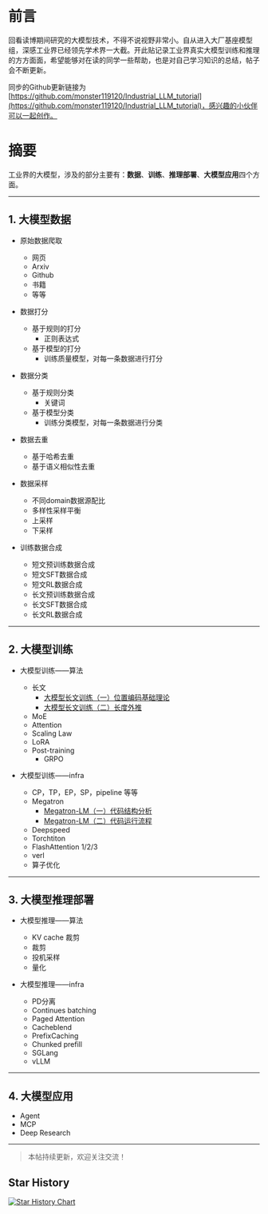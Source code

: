 # 前言

回看读博期间研究的大模型技术，不得不说视野非常小。自从进入大厂基座模型组，深感工业界已经领先学术界一大截。开此贴记录工业界真实大模型训练和推理的方方面面，希望能够对在读的同学一些帮助，也是对自己学习知识的总结，帖子会不断更新。

同步的Github更新链接为 [https://github.com/monster119120/Industrial_LLM_tutorial](https://github.com/monster119120/Industrial_LLM_tutorial)，感兴趣的小伙伴可以一起创作。

# 摘要

工业界的大模型，涉及的部分主要有：**数据**、**训练**、**推理部署**、**大模型应用**四个方面。

---

## 1. 大模型数据

- 原始数据爬取
    - 网页
    - Arxiv
    - Github
    - 书籍
    - 等等

- 数据打分
    - 基于规则的打分
        - 正则表达式
    - 基于模型的打分
        - 训练质量模型，对每一条数据进行打分

- 数据分类
    - 基于规则分类
        - 关键词
    - 基于模型分类
        - 训练分类模型，对每一条数据进行分类

- 数据去重
  - 基于哈希去重
  - 基于语义相似性去重

- 数据采样
  - 不同domain数据源配比
  - 多样性采样平衡
  - 上采样
  - 下采样
  

- 训练数据合成
    - 短文预训练数据合成
    - 短文SFT数据合成
    - 短文RL数据合成
    - 长文预训练数据合成
    - 长文SFT数据合成
    - 长文RL数据合成

---

## 2. 大模型训练

- 大模型训练——算法
    - 长文
        - [大模型长文训练（一）位置编码基础理论](https://zhuanlan.zhihu.com/p/1933621399240569735)
        - [大模型长文训练（二）长度外推](https://zhuanlan.zhihu.com/p/1934347535641715830)
    - MoE
    - Attention
    - Scaling Law
    - LoRA
    - Post-training
      - GRPO

- 大模型训练——infra
    - CP，TP，EP，SP，pipeline 等等
    - Megatron
        - [Megatron-LM（一）代码结构分析](https://zhuanlan.zhihu.com/p/1920265831364931803)
        - [Megatron-LM（二）代码运行流程](https://zhuanlan.zhihu.com/p/1920451187829900784)
    - Deepspeed
    - Torchtiton
    - FlashAttention 1/2/3
    - verl
    - 算子优化

---

## 3. 大模型推理部署

- 大模型推理——算法
    - KV cache 裁剪
    - 裁剪
    - 投机采样
    - 量化

- 大模型推理——infra
    - PD分离
    - Continues batching
    - Paged Attention
    - Cacheblend
    - PrefixCaching
    - Chunked prefill
    - SGLang
    - vLLM

---

## 4. 大模型应用

- Agent
- MCP
- Deep Research

---

> 本帖持续更新，欢迎关注交流！

## Star History

[![Star History Chart](https://api.star-history.com/svg?repos=monster119120/Industrial_LLM_tutorial&type=Date)](https://www.star-history.com/#monster119120/Industrial_LLM_tutorial&Date)